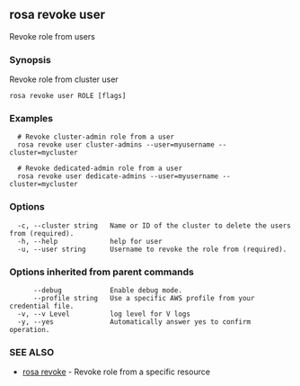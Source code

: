 ## rosa revoke user

Revoke role from users

### Synopsis

Revoke role from cluster user

```
rosa revoke user ROLE [flags]
```

### Examples

```
  # Revoke cluster-admin role from a user
  rosa revoke user cluster-admins --user=myusername --cluster=mycluster

  # Revoke dedicated-admin role from a user
  rosa revoke user dedicate-admins --user=myusername --cluster=mycluster
```

### Options

```
  -c, --cluster string   Name or ID of the cluster to delete the users from (required).
  -h, --help             help for user
  -u, --user string      Username to revoke the role from (required).
```

### Options inherited from parent commands

```
      --debug            Enable debug mode.
      --profile string   Use a specific AWS profile from your credential file.
  -v, --v Level          log level for V logs
  -y, --yes              Automatically answer yes to confirm operation.
```

### SEE ALSO

* [rosa revoke](rosa_revoke.md)	 - Revoke role from a specific resource

